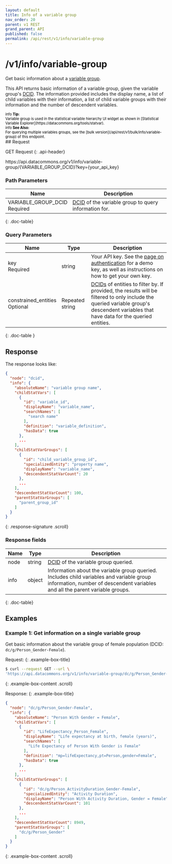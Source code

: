 ```yaml
---
layout: default
title: Info of a variable group
nav_order: 20
parent: v1 REST
grand_parent: API
published: false
permalink: /api/rest/v1/info/variable-group
---
```


# /v1/info/variable-group

Get basic information about a [variable group](/glossary.html#variable-group).

This API returns basic information of a variable group, given the variable group's
[DCID](/glossary.html#dcid). The information provided includes the
display name, a list of child variables with their information, a list of child variable groups
with their information and the number of descendent variables.

<div markdown="span" class="alert alert-info" role="alert" style="color:black; font-size: 0.8em">
   <span class="material-icons md-16">info </span><b>Tip:</b><br />
   Variable group is used in the statistical variable hierarchy UI widget as shown in [Statistical Variable Explorer](https://datacommons.org/tools/statvar).
</div>

<div markdown="span" class="alert alert-warning" role="alert" style="color:black; font-size: 0.8em">
   <span class="material-icons md-16">info </span><b>See Also:</b><br />
   For querying multiple variables groups, see the [bulk version](/api/rest/v1/bulk/info/variable-group) of this endpoint.
</div>
## Request

GET Request
{: .api-header}

<div class="api-signature">
https://api.datacommons.org/v1/info/variable-group/{VARIABLE_GROUP_DCID}?key={your_api_key}
</div>

<script src="/assets/js/syntax_highlighting.js"></script>

### Path Parameters

| Name                                                             | Description                                                                               |
| ---------------------------------------------------------------- | ----------------------------------------------------------------------------------------- |
| VARIABLE_GROUP_DCID <br /> <required-tag>Required</required-tag> | [DCID](/glossary.html#dcid) of the variable group to query information for. |
{: .doc-table}

### Query Parameters

| Name                                                              | Type            | Description                                                                                                                                                                                                 |
| ----------------------------------------------------------------- | --------------- | ----------------------------------------------------------------------------------------------------------------------------------------------------------------------------------------------------------- |
| key <br /> <required-tag>Required</required-tag>                  | string          | Your API key. See the [page on authentication](/api/rest/v1/getting_started#authentication) for a demo key, as well as instructions on how to get your own key.                                             |
| constrained_entities <br /> <optional-tag>Optional</optional-tag> | Repeated string | [DCIDs](/glossary.html#dcid) of entities to filter by. If provided, the results will be filtered to only include the queried variable group's descendent variables that have data for the queried entities. |
{: .doc-table }

## Response

The response looks like:

```json
{
  "node": "dcid",
  "info": {
    "absoluteName": "variable group name",
    "childStatVars": [
      {
        "id": "variable_id",
        "displayName": "variable_name",
        "searchNames": [
          "search name"
        ],
        "definition": "variable_definition",
        "hasData": true
      },
      ...
    ],
    "childStatVarGroups": [
      {
        "id": "child_variable_group_id",
        "specializedEntity": "property name",
        "displayName": "variable_name",
        "descendentStatVarCount": 20
      },
      ...
    ],
    "descendentStatVarCount": 100,
    "parentStatVarGroups": [
      "parent_group_id"
    ]
  }
}
```
{: .response-signature .scroll}

### Response fields

| Name | Type   | Description                                                                                                                                                               |
| ---- | ------ | ------------------------------------------------------------------------------------------------------------------------------------------------------------------------- |
| node | string | [DCID](/glossary.html#dcid) of the variable group queried.                                                                                                  |
| info | object | Information about the variable group queried. Includes child variables and variable group information, number of descendent variables and all the parent variable groups. |
{: .doc-table}

## Examples

### Example 1: Get information on a single variable group

Get basic information about the variable group of female population (DCID:
`dc/g/Person_Gender-Female`).

Request:
{: .example-box-title}

```bash
$ curl --request GET --url \
'https://api.datacommons.org/v1/info/variable-group/dc/g/Person_Gender-Female?key=AIzaSyCTI4Xz-UW_G2Q2RfknhcfdAnTHq5X5XuI'
```
{: .example-box-content .scroll}

Response:
{: .example-box-title}

```json
{
  "node": "dc/g/Person_Gender-Female",
  "info": {
    "absoluteName": "Person With Gender = Female",
    "childStatVars": [
      {
        "id": "LifeExpectancy_Person_Female",
        "displayName": "Life expectancy at birth, female (years)",
        "searchNames": [
          "Life Expectancy of Person With Gender is Female"
        ],
        "definition": "mp=lifeExpectancy,pt=Person,gender=Female",
        "hasData": true
      },
      ...
    ],
    "childStatVarGroups": [
      {
        "id": "dc/g/Person_ActivityDuration_Gender-Female",
        "specializedEntity": "Activity Duration",
        "displayName": "Person With Activity Duration, Gender = Female",
        "descendentStatVarCount": 101
      },
      ...
    ],
    "descendentStatVarCount": 8949,
    "parentStatVarGroups": [
      "dc/g/Person_Gender"
    ]
  }
}
```
{: .example-box-content .scroll}
